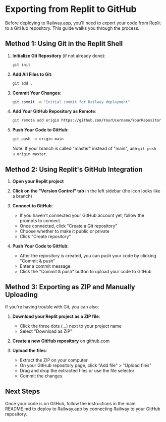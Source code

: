 # Exporting from Replit to GitHub

Before deploying to Railway.app, you'll need to export your code from Replit to a GitHub repository. This guide walks you through the process.

## Method 1: Using Git in the Replit Shell

1. **Initialize Git Repository** (if not already done):
   ```bash
   git init
   ```

2. **Add All Files to Git**:
   ```bash
   git add .
   ```

3. **Commit Your Changes**:
   ```bash
   git commit -m "Initial commit for Railway deployment"
   ```

4. **Add Your GitHub Repository as Remote**:
   ```bash
   git remote add origin https://github.com/YourUsername/YourRepositoryName.git
   ```

5. **Push Your Code to GitHub**:
   ```bash
   git push -u origin main
   ```
   Note: If your branch is called "master" instead of "main", use `git push -u origin master`.

## Method 2: Using Replit's GitHub Integration

1. **Open your Replit project**

2. **Click on the "Version Control" tab** in the left sidebar (the icon looks like a branch)

3. **Connect to GitHub**:
   - If you haven't connected your GitHub account yet, follow the prompts to connect
   - Once connected, click "Create a Git repository"
   - Choose whether to make it public or private
   - Click "Create repository"

4. **Push Your Code to GitHub**:
   - After the repository is created, you can push your code by clicking "Commit & push"
   - Enter a commit message
   - Click the "Commit & push" button to upload your code to GitHub

## Method 3: Exporting as ZIP and Manually Uploading

If you're having trouble with Git, you can also:

1. **Download your Replit project as a ZIP file**:
   - Click the three dots (...) next to your project name
   - Select "Download as ZIP"

2. **Create a new GitHub repository** on github.com

3. **Upload the files**:
   - Extract the ZIP on your computer
   - On your GitHub repository page, click "Add file" > "Upload files"
   - Drag and drop the extracted files or use the file selector
   - Commit the changes

## Next Steps

Once your code is on GitHub, follow the instructions in the main README.md to deploy to Railway.app by connecting Railway to your GitHub repository.